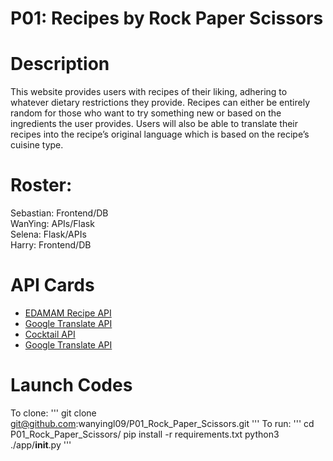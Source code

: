# P01: Recipes by Rock Paper Scissors
# Description
This website provides users with recipes of their liking, adhering to whatever dietary restrictions they provide. Recipes can either be entirely random for those who want to try something new or based on the ingredients the user provides. Users will also be able to translate their recipes into the recipe’s original language which is based on the recipe’s cuisine type.
# Roster:
Sebastian: Frontend/DB  
WanYing: APIs/Flask  
Selena: Flask/APIs  
Harry:  Frontend/DB  
# API Cards
- [EDAMAM Recipe API](https://github.com/stuy-softdev/notes-and-code/blob/main/api_kb/411_on_recipies.md)  
- [Google Translate API](https://github.com/stuy-softdev/notes-and-code/blob/main/api_kb/411_on_google-translate-api.md)
- [Cocktail API](https://github.com/stuy-softdev/notes-and-code/blob/main/api_kb/411_on_TheCocktailDB.md)
- [Google Translate API](https://github.com/stuy-softdev/notes-and-code/blob/main/api_kb/411_on_google-translate-api.md)
# Launch Codes
To clone:
'''
git clone git@github.com:wanyingl09/P01_Rock_Paper_Scissors.git
'''
To run:
'''
cd P01_Rock_Paper_Scissors/
pip install -r requirements.txt
python3 ./app/__init__.py
'''